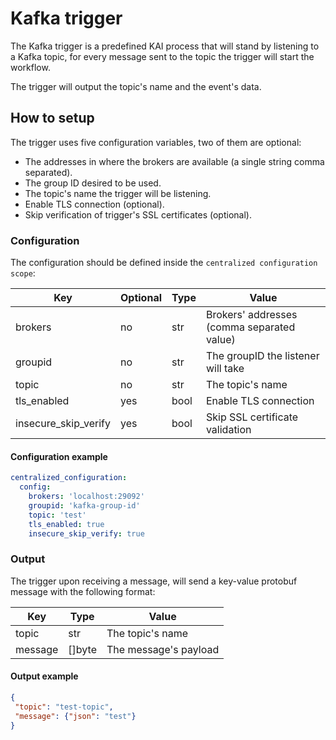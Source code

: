 # Kafka trigger

The Kafka trigger is a predefined KAI process that will stand by listening to a Kafka topic, for every message sent to the topic the
trigger will start the workflow.

The trigger will output the topic's name and the event's data.

## How to setup

The trigger uses five configuration variables, two of them are optional:

- The addresses in where the brokers are available (a single string comma separated).
- The group ID desired to be used.
- The topic's name the trigger will be listening.
- Enable TLS connection (optional).
- Skip verification of trigger's SSL certificates (optional).

### Configuration

The configuration should be defined inside the `centralized configuration scope`:

| Key         | Optional  | Type | Value                                       |
|-------------|-----------|------|---------------------------------------------|
| brokers     | no        | str  | Brokers' addresses (comma separated value)  |
| groupid     | no        | str  | The groupID the listener will take          |
| topic       | no        | str  | The topic's name                            |
| tls_enabled | yes        | bool  | Enable TLS connection                     |
| insecure_skip_verify | yes        | bool  | Skip SSL certificate validation  |

#### Configuration example

``` yaml
centralized_configuration:
  config:
    brokers: 'localhost:29092'
    groupid: 'kafka-group-id'
    topic: 'test'
    tls_enabled: true
    insecure_skip_verify: true
```

### Output

The trigger upon receiving a message, will send a key-value protobuf message with the following format:

| Key       | Type    | Value                    |
|-----------|---------|--------------------------|
| topic     | str     | The topic's name         |
| message   | []byte  | The message's payload    |

#### Output example

```json
{
 "topic": "test-topic",
 "message": {"json": "test"}
}
```
